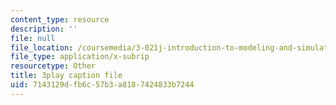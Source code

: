 ```yaml
---
content_type: resource
description: ''
file: null
file_location: /coursemedia/3-021j-introduction-to-modeling-and-simulation-spring-2012/7143129dfb6c57b3a8187424833b7244_8GIRyIkHJZI.vtt
file_type: application/x-subrip
resourcetype: Other
title: 3play caption file
uid: 7143129d-fb6c-57b3-a818-7424833b7244
---
```

